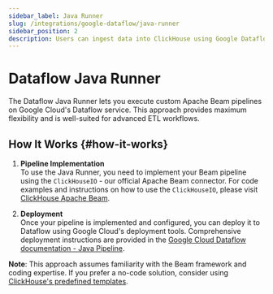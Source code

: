 ```yaml
---
sidebar_label: Java Runner
slug: /integrations/google-dataflow/java-runner
sidebar_position: 2
description: Users can ingest data into ClickHouse using Google Dataflow Java Runner
---
```


# Dataflow Java Runner

The Dataflow Java Runner lets you execute custom Apache Beam pipelines on Google Cloud's Dataflow service. This approach provides maximum flexibility and is well-suited for advanced ETL workflows.

## How It Works {#how-it-works}

1. **Pipeline Implementation**  
   To use the Java Runner, you need to implement your Beam pipeline using the `ClickHouseIO` - our official Apache Beam connector. For code examples and instructions on how to use the `ClickHouseIO`, please visit [ClickHouse Apache Beam](../../apache-beam).

2. **Deployment**  
   Once your pipeline is implemented and configured, you can deploy it to Dataflow using Google Cloud's deployment tools. Comprehensive deployment instructions are provided in the [Google Cloud Dataflow documentation - Java Pipeline](https://cloud.google.com/dataflow/docs/quickstarts/create-pipeline-java).

**Note**: This approach assumes familiarity with the Beam framework and coding expertise. If you prefer a no-code solution, consider using [ClickHouse's predefined templates](./templates).  